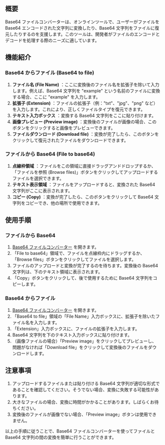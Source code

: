 ## 概要

Base64 ファイルコンバーターは、オンラインツールで、ユーザーがファイルを Base64 エンコードされた文字列に変換したり、Base64 文字列をファイルに復元したりするのを支援します。このツールは、開発者がファイルのエンコードとデコードを処理する際のニーズに適しています。

## 機能紹介

### Base64 からファイル (Base64 to file)

  1. **ファイル名 (File Name)** ：ここに変換後のファイル名を拡張子を除いて入力します。例えば、Base64 文字列を "example" という名前のファイルに変換する場合、ここに "example" を入力します。
  2. **拡張子 (Extension)** ：ファイルの拡張子（例："txt"、"jpg"、"png" など）を入力します。これにより、正しくファイルタイプを復元できます。
  3. **テキスト入力ボックス** ：変換する Base64 文字列をここに貼り付けます。
  4. **画像プレビュー (Preview image)** ：変換後のファイルが画像の場合、このボタンをクリックすると画像をプレビューできます。
  5. **ファイルダウンロード (Download file)** ：変換が完了したら、このボタンをクリックして復元されたファイルをダウンロードできます。

### ファイルから Base64 (File to base64)

  1. **点線枠領域** ：ファイルをこの領域に直接ドラッグアンドドロップするか、「ファイルを参照 (Browse files)」ボタンをクリックしてアップロードするファイルを選択できます。
  2. **テキスト表示領域** ：ファイルをアップロードすると、変換された Base64 文字列がここに表示されます。
  3. **コピー (Copy)** ：変換が完了したら、このボタンをクリックして Base64 文字列をコピーでき、他の場所で使用できます。

## 使用手順

### ファイルから Base64

  1. [Base64 ファイルコンバーター](https://atoolio.com/base64-file-converter) を開きます。
  2. 「File to base64」領域で、ファイルを点線枠内にドラッグするか、「Browse files」ボタンをクリックしてファイルを選択します。
  3. ファイルのアップロードと変換が完了するのを待ちます。変換後の Base64 文字列は、下のテキスト領域に表示されます。
  4. 「Copy」ボタンをクリックして、後で使用するために Base64 文字列をコピーします。

### Base64 からファイル

  1. [Base64 ファイルコンバーター](https://atoolio.com/base64-file-converter) を開きます。
  2. 「Base64 to file」領域の「File Name」入力ボックスに、拡張子を除いたファイル名を入力します。
  3. 「Extension」入力ボックスに、ファイルの拡張子を入力します。
  4. Base64 文字列を下のテキスト入力ボックスに貼り付けます。
  5. （画像ファイルの場合）「Preview image」をクリックしてプレビューし、問題がなければ「Download file」をクリックして変換後のファイルをダウンロードします。

## 注意事項

  1. アップロードするファイルまたは貼り付ける Base64 文字列が適切な形式であることを確認してください。そうでない場合、変換に失敗する可能性があります。
  2. 大きなファイルの場合、変換に時間がかかることがあります。しばらくお待ちください。
  3. 変換後のファイルが画像でない場合、「Preview image」ボタンは使用できません。

以上の手順に従うことで、Base64 ファイルコンバーターを使ってファイルと Base64 文字列の間の変換を簡単に行うことができます。